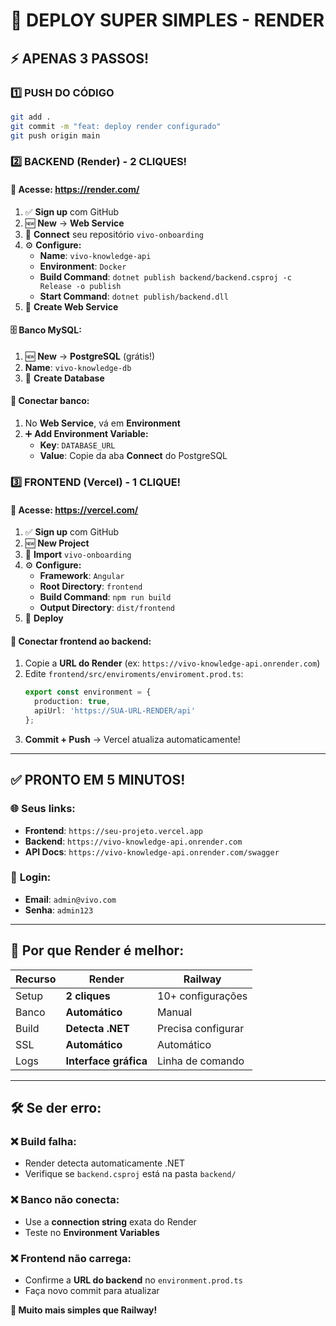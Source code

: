 # 🚀 DEPLOY SUPER SIMPLES - RENDER

## ⚡ APENAS 3 PASSOS!

### 1️⃣ **PUSH DO CÓDIGO**
```bash
git add .
git commit -m "feat: deploy render configurado"
git push origin main
```

### 2️⃣ **BACKEND (Render) - 2 CLIQUES!**

#### 🔗 Acesse: https://render.com/
1. ✅ **Sign up** com GitHub
2. 🆕 **New** → **Web Service**
3. 📂 **Connect** seu repositório `vivo-onboarding`
4. ⚙️ **Configure:**
   - **Name**: `vivo-knowledge-api`
   - **Environment**: `Docker`
   - **Build Command**: `dotnet publish backend/backend.csproj -c Release -o publish`
   - **Start Command**: `dotnet publish/backend.dll`
5. 🚀 **Create Web Service**

#### 🗄️ **Banco MySQL:**
1. 🆕 **New** → **PostgreSQL** (grátis!)
2. **Name**: `vivo-knowledge-db`
3. 🚀 **Create Database**

#### 🔗 **Conectar banco:**
1. No **Web Service**, vá em **Environment**
2. ➕ **Add Environment Variable:**
   - **Key**: `DATABASE_URL`
   - **Value**: Copie da aba **Connect** do PostgreSQL

### 3️⃣ **FRONTEND (Vercel) - 1 CLIQUE!**

#### 🔗 Acesse: https://vercel.com/
1. ✅ **Sign up** com GitHub
2. 🆕 **New Project**
3. 📂 **Import** `vivo-onboarding`
4. ⚙️ **Configure:**
   - **Framework**: `Angular`
   - **Root Directory**: `frontend`
   - **Build Command**: `npm run build`
   - **Output Directory**: `dist/frontend`
5. 🚀 **Deploy**

#### 🔄 **Conectar frontend ao backend:**
1. Copie a **URL do Render** (ex: `https://vivo-knowledge-api.onrender.com`)
2. Edite `frontend/src/enviroments/enviroment.prod.ts`:
   ```typescript
   export const environment = {
     production: true,
     apiUrl: 'https://SUA-URL-RENDER/api'
   };
   ```
3. **Commit + Push** → Vercel atualiza automaticamente!

---

## ✅ **PRONTO EM 5 MINUTOS!**

### 🌐 **Seus links:**
- **Frontend**: `https://seu-projeto.vercel.app`
- **Backend**: `https://vivo-knowledge-api.onrender.com`
- **API Docs**: `https://vivo-knowledge-api.onrender.com/swagger`

### 🔐 **Login:**
- **Email**: `admin@vivo.com`
- **Senha**: `admin123`

---

## 🎯 **Por que Render é melhor:**

| Recurso | Render | Railway |
|---------|--------|---------|
| Setup | **2 cliques** | 10+ configurações |
| Banco | **Automático** | Manual |
| Build | **Detecta .NET** | Precisa configurar |
| SSL | **Automático** | Automático |
| Logs | **Interface gráfica** | Linha de comando |

---

## 🛠️ **Se der erro:**

### ❌ Build falha:
- Render detecta automaticamente .NET
- Verifique se `backend.csproj` está na pasta `backend/`

### ❌ Banco não conecta:
- Use a **connection string** exata do Render
- Teste no **Environment Variables**

### ❌ Frontend não carrega:
- Confirme a **URL do backend** no `environment.prod.ts`
- Faça novo commit para atualizar

**🎉 Muito mais simples que Railway!**